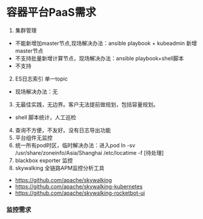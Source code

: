 # 容器平台PaaS需求

1. 集群管理
* 不能新增加master节点,现场解决办法：ansible playbook + kubeadmin 新增master节点
* 不支持批量新增计算节点，现场解决办法：ansible playbook+shell脚本
* 不支持
2. ES日志索引 单一topic
* 现场解决办法：无
3. 无最佳实践，无边界。客户无法提前做规划，包括容量规划。
* shell 脚本统计，人工巡检
4. 查询不方便，不友好。没有日志导出功能
5. 平台组件无监控
6. 统一所有pod时区，临时解决办法：进入pod ln -sv /usr/share/zoneinfo/Asia/Shanghai /etc/locatime -f [待处理]
7. blackbox exporter 监控
8. skywalking 全链路APM监控分析工具
  * https://github.com/apache/skywalking
  * https://github.com/apache/skywalking-kubernetes
  * https://github.com/apache/skywalking-rocketbot-ui

### 监控需求

 
